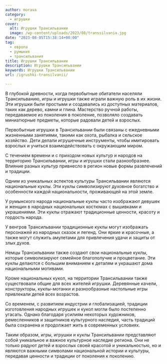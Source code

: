 ```yaml
---
author: morava
category:
  - игрушки
cover:
  alt: Игрушки Трансильвании
  image: /wp-content/uploads/2023/08/transsilvania.jpg
date: "2023-08-05T15:38:14+00:00"
tag:
  - европа
  - румыния
  - трансильвания
title: Игрушки Трансильвании
description: Игрушки Трансильвании
keywords: Игрушки Трансильвании
url: /igrushki-transilvanii/

---
```

В глубокой древности, когда первобытные обитатели населяли Трансильванию, игры и игрушки также играли важную роль в их жизни. Эти игрушки были простыми и создавались из доступных материалов, таких как дерево, камни и глина. Мастерство ручной работы, передаваемое из поколения в поколение, позволяло создавать миниатюрные предметы, которые радовали детей и взрослых.

Первобытные игрушки в Трансильвании были связаны с ежедневными жизненными занятиями, такими как охота, рыбалка и сельское хозяйство. Дети делали игрушечные инструменты, чтобы имитировать взрослых и учиться взаимодействовать с окружающим миром.

С течением времени и с приходом новых культур и народов на территорию Трансильвании, игры и игрушки стали разнообразнее. Влияние разных культур привнесло в регион новые формы развлечений и традиции.

Одним из уникальных аспектов культуры Трансильвании являются национальные куклы. Эти куклы символизируют духовное богатство и особенности каждой национальности, проживающей на этой земле.

У румынского народа национальные куклы часто изображают девушек и женщин в народных национальных костюмах с вышивками и украшениями. Эти куклы отражают традиционные ценности, красоту и гордость народа.

У венгров Трансильвании традиционные куклы могут изображать персонажей из народных сказок и легенд. Они яркие и красочные, а также могут служить амулетами для привлечения удачи и защиты от злых духов.

Немцы Трансильвании также создают свои национальные куклы, которые символизируют семейное благополучие и процветание. Эти куклы делаются с большим вниманием к деталям и украшают дома национальными мотивами.

Кроме национальных кукол, на территории Трансильвании также существовали общие для всех жителей игрушки. Деревянные качели, конструкторы, куклы-мотанки и разнообразные настольные игры привлекали детей всех возрастов.

Со временем, с развитием индустрии и глобализацией, традиции изготовления народных игрушек и кукол могли было постепенно угасать. Однако благодаря усилиям некоторых художников, ремесленников и защитников культурного наследия, часть традиций была сохранена и продолжает жить в современных условиях.

Таким образом, игры, игрушки и куклы Трансильвании представляют собой уникальное и важное культурное наследие региона. Они не только радуют детей и взрослых своей красотой и уникальностью, но и являются важными символами национальной истории и культуры, передавая ценности и традиции от поколения к поколению.
